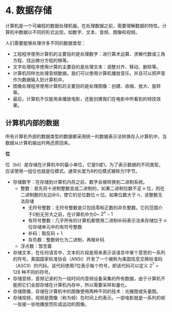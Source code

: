 # 4. 数据存储
计算机是一个可编程的数据处理机器。在处理数据之前，需要理解数据的特性。计算机中数据以不同的形式出现，如数字、文本、音频、图像和视频。  

人们需要能够处理许多不同的数据类型：  
* 工程程序使用计算机的主要目的是处理数字：进行算术运算、求解代数或三角方程、找出微分方程的根等。
* 文字处理程序使用计算的主要目的是处理文本：调整对齐、移动、删除等。
* 计算机同样也处理音频数据。我们可以使用计算机播放音乐，并且可以把声音作为数据输入到计算机中。
* 图像处理程序使用计算机的主要目的是处理图像：创建、收缩、放大、旋转等。
* 最后，计算机不仅能用来播放电影，还能创建我们在电影中所看到的特技效果。

## 计算机内部的数据
所有计算机外部的数据类型的数据都采用统一的数据表示法转换存入计算机中，当数据从计算机输出时再还原回来。  

**位**  

位（bit）是存储在计算机中的最小单位，它是0或1。为了表示数据的不同类型，应该使用一组位也就是位模式。通常长度为8的位模式被称为1字节。  

* 存储数字：在存储到计算机内存之前，数字会被转换到二进制系统。
  * 整数：首先将十进制整数变成二进制的，如果二进制位数不足 n 位，则在二进制数的左边补0，使它的总位数位 n 位。如果位数大于 n，该整数无法存储
    * 无符号整数：无符号整数是只包括零和正数的非负整数。它的范围介于0到无穷大之前，在计算机中为0~ $2^{n}-1$ 
    * 有符号整数：几乎所有的计算机都使用二进制补码表示法来存储位于 n 位存储单元中的有符号整数
    * 补码：取反码 + 1
    * 存负数：整数转化为二进制，再做补码
  * 浮点数：暂空着
* 存储文本，在任何语言中，文本的片段是用来表示该语言中某个意思的一系列的符号。美国国家标准协会（ANSI）开发了一个被称为美国信息交换标准码（ASCII）的代码。该代码使用7位表示每个符号，即该代码可以定义 $2^{7}=128$ 种不同的符号。
* 存储音频，音频记录的为一段时间内音频设备采集的所有数据，由于计算机不能把它们全部存储在计算机内存中，所以需要采样和量化。
* 存储图像，存储在计算机中的图像使用两种不同的技术：光栅图或矢量图。
* 存储视频，视频是图像（称为帧）在时间上的表示。一部电影就是一系列的帧一张接一张地播放而形成运动的图像。